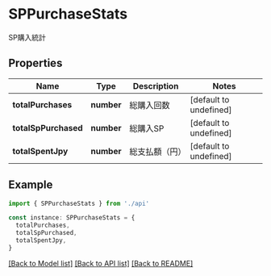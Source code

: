 # SPPurchaseStats

SP購入統計

## Properties

| Name                 | Type       | Description    | Notes                  |
| -------------------- | ---------- | -------------- | ---------------------- |
| **totalPurchases**   | **number** | 総購入回数     | [default to undefined] |
| **totalSpPurchased** | **number** | 総購入SP       | [default to undefined] |
| **totalSpentJpy**    | **number** | 総支払額（円） | [default to undefined] |

## Example

```typescript
import { SPPurchaseStats } from './api'

const instance: SPPurchaseStats = {
  totalPurchases,
  totalSpPurchased,
  totalSpentJpy,
}
```

[[Back to Model list]](../README.md#documentation-for-models) [[Back to API list]](../README.md#documentation-for-api-endpoints) [[Back to README]](../README.md)
